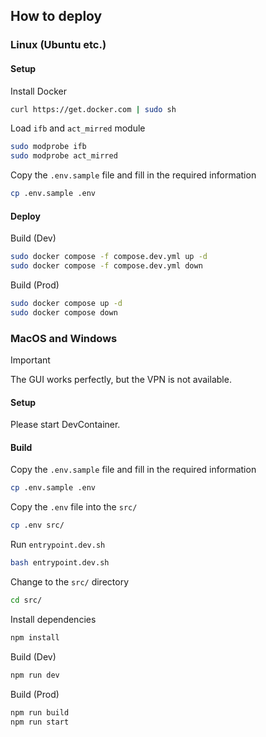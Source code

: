 ## How to deploy

### Linux (Ubuntu etc.)

#### Setup

Install Docker
```sh
curl https://get.docker.com | sudo sh
```

Load `ifb` and `act_mirred` module
```sh
sudo modprobe ifb
sudo modprobe act_mirred
```

Copy the `.env.sample` file and fill in the required information
```sh
cp .env.sample .env
```

#### Deploy

Build (Dev)
```sh
sudo docker compose -f compose.dev.yml up -d
sudo docker compose -f compose.dev.yml down
```

Build (Prod)
```sh
sudo docker compose up -d
sudo docker compose down
```

### MacOS and Windows

> [!IMPORTANT]
> The GUI works perfectly, but the VPN is not available.

#### Setup

Please start DevContainer.

#### Build

Copy the `.env.sample` file and fill in the required information
```sh
cp .env.sample .env
```

Copy the `.env` file into the `src/`
```sh
cp .env src/
```

Run `entrypoint.dev.sh`
```sh
bash entrypoint.dev.sh
```

Change to the `src/` directory
```sh
cd src/
```

Install dependencies
```sh
npm install
```

Build (Dev)<br>
```sh
npm run dev
```

Build (Prod)<br>
```sh
npm run build
npm run start
```